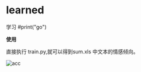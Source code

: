 # learned
学习
#print("go")

**使用**

直接执行 train.py,就可以得到sum.xls 中文本的情感倾向。


![acc](file:///F:/221%E5%AF%9D%E5%AE%A4%E5%AE%9E%E9%AA%8C/%E6%95%B0%E6%8D%AE%E6%8C%96%E6%8E%98/%E6%96%87%E6%9C%AC%E6%83%85%E6%84%9F%E5%88%86%E6%9E%90/%E6%96%87%E7%8C%AE/listacc.jpg)
